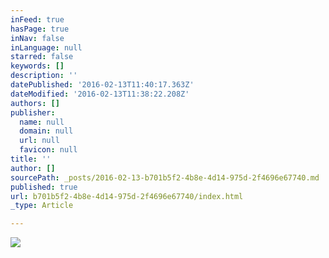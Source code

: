 ```yaml
---
inFeed: true
hasPage: true
inNav: false
inLanguage: null
starred: false
keywords: []
description: ''
datePublished: '2016-02-13T11:40:17.363Z'
dateModified: '2016-02-13T11:38:22.208Z'
authors: []
publisher:
  name: null
  domain: null
  url: null
  favicon: null
title: ''
author: []
sourcePath: _posts/2016-02-13-b701b5f2-4b8e-4d14-975d-2f4696e67740.md
published: true
url: b701b5f2-4b8e-4d14-975d-2f4696e67740/index.html
_type: Article

---
```

![](https://the-grid-user-content.s3-us-west-2.amazonaws.com/0af38494-1939-4836-8954-278e897248c3.jpg)